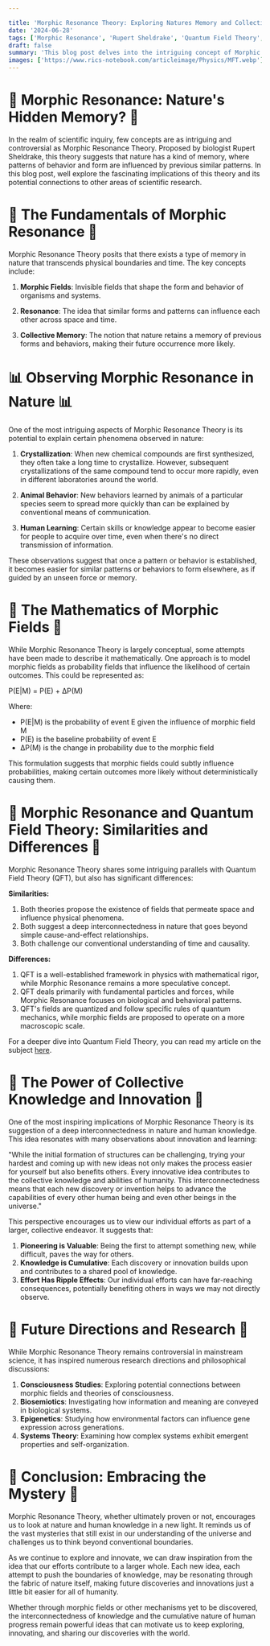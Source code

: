```yaml
---

title: 'Morphic Resonance Theory: Exploring Natures Memory and Collective Knowledge'
date: '2024-06-28'
tags: ['Morphic Resonance', 'Rupert Sheldrake', 'Quantum Field Theory', 'Collective Consciousness', 'Nature']
draft: false
summary: 'This blog post delves into the intriguing concept of Morphic Resonance Theory, its implications for understanding nature and human knowledge, and its relationship to Quantum Field Theory.'
images: ['https://www.rics-notebook.com/articleimage/Physics/MFT.webp']
---
```


# 🌿 Morphic Resonance: Nature's Hidden Memory? 🌿

In the realm of scientific inquiry, few concepts are as intriguing and controversial as Morphic Resonance Theory. Proposed by biologist Rupert Sheldrake, this theory suggests that nature has a kind of memory, where patterns of behavior and form are influenced by previous similar patterns. In this blog post, well explore the fascinating implications of this theory and its potential connections to other areas of scientific research.

# 🧠 The Fundamentals of Morphic Resonance 🧠

Morphic Resonance Theory posits that there exists a type of memory in nature that transcends physical boundaries and time. The key concepts include:

1. **Morphic Fields**: Invisible fields that shape the form and behavior of organisms and systems.

2. **Resonance**: The idea that similar forms and patterns can influence each other across space and time.

3. **Collective Memory**: The notion that nature retains a memory of previous forms and behaviors, making their future occurrence more likely.

# 📊 Observing Morphic Resonance in Nature 📊

One of the most intriguing aspects of Morphic Resonance Theory is its potential to explain certain phenomena observed in nature:

1. **Crystallization**: When new chemical compounds are first synthesized, they often take a long time to crystallize. However, subsequent crystallizations of the same compound tend to occur more rapidly, even in different laboratories around the world.

2. **Animal Behavior**: New behaviors learned by animals of a particular species seem to spread more quickly than can be explained by conventional means of communication.

3. **Human Learning**: Certain skills or knowledge appear to become easier for people to acquire over time, even when there's no direct transmission of information.

These observations suggest that once a pattern or behavior is established, it becomes easier for similar patterns or behaviors to form elsewhere, as if guided by an unseen force or memory.

# 🔬 The Mathematics of Morphic Fields 🔬

While Morphic Resonance Theory is largely conceptual, some attempts have been made to describe it mathematically. One approach is to model morphic fields as probability fields that influence the likelihood of certain outcomes. This could be represented as:

P(E|M) = P(E) + ΔP(M)

Where:
- P(E|M) is the probability of event E given the influence of morphic field M
- P(E) is the baseline probability of event E
- ΔP(M) is the change in probability due to the morphic field

This formulation suggests that morphic fields could subtly influence probabilities, making certain outcomes more likely without deterministically causing them.

# 🌌 Morphic Resonance and Quantum Field Theory: Similarities and Differences 🌌

Morphic Resonance Theory shares some intriguing parallels with Quantum Field Theory (QFT), but also has significant differences:

**Similarities:**
1. Both theories propose the existence of fields that permeate space and influence physical phenomena.
2. Both suggest a deep interconnectedness in nature that goes beyond simple cause-and-effect relationships.
3. Both challenge our conventional understanding of time and causality.

**Differences:**
1. QFT is a well-established framework in physics with mathematical rigor, while Morphic Resonance remains a more speculative concept.
2. QFT deals primarily with fundamental particles and forces, while Morphic Resonance focuses on biological and behavioral patterns.
3. QFT's fields are quantized and follow specific rules of quantum mechanics, while morphic fields are proposed to operate on a more macroscopic scale.

For a deeper dive into Quantum Field Theory, you can read my article on the subject [here](https://www.rics-notebook.com/blog/Quantum/QuantumField).

# 🌱 The Power of Collective Knowledge and Innovation 🌱

One of the most inspiring implications of Morphic Resonance Theory is its suggestion of a deep interconnectedness in nature and human knowledge. This idea resonates with many observations about innovation and learning:

"While the initial formation of structures can be challenging, trying your hardest and coming up with new ideas not only makes the process easier for yourself but also benefits others. Every innovative idea contributes to the collective knowledge and abilities of humanity. This interconnectedness means that each new discovery or invention helps to advance the capabilities of every other human being and even other beings in the universe."

This perspective encourages us to view our individual efforts as part of a larger, collective endeavor. It suggests that:

1. **Pioneering is Valuable**: Being the first to attempt something new, while difficult, paves the way for others.
2. **Knowledge is Cumulative**: Each discovery or innovation builds upon and contributes to a shared pool of knowledge.
3. **Effort Has Ripple Effects**: Our individual efforts can have far-reaching consequences, potentially benefiting others in ways we may not directly observe.

# 🔮 Future Directions and Research 🔮

While Morphic Resonance Theory remains controversial in mainstream science, it has inspired numerous research directions and philosophical discussions:

1. **Consciousness Studies**: Exploring potential connections between morphic fields and theories of consciousness.
2. **Biosemiotics**: Investigating how information and meaning are conveyed in biological systems.
3. **Epigenetics**: Studying how environmental factors can influence gene expression across generations.
4. **Systems Theory**: Examining how complex systems exhibit emergent properties and self-organization.

# 🌟 Conclusion: Embracing the Mystery 🌟

Morphic Resonance Theory, whether ultimately proven or not, encourages us to look at nature and human knowledge in a new light. It reminds us of the vast mysteries that still exist in our understanding of the universe and challenges us to think beyond conventional boundaries.

As we continue to explore and innovate, we can draw inspiration from the idea that our efforts contribute to a larger whole. Each new idea, each attempt to push the boundaries of knowledge, may be resonating through the fabric of nature itself, making future discoveries and innovations just a little bit easier for all of humanity.

Whether through morphic fields or other mechanisms yet to be discovered, the interconnectedness of knowledge and the cumulative nature of human progress remain powerful ideas that can motivate us to keep exploring, innovating, and sharing our discoveries with the world.